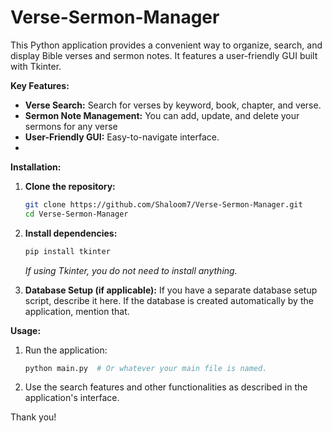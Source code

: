 # Verse-Sermon-Manager

This Python application provides a convenient way to organize, search, and display Bible verses and sermon notes. It features a user-friendly GUI built with Tkinter.

**Key Features:**

*   **Verse Search:** Search for verses by keyword, book, chapter, and verse.
*   **Sermon Note Management:** You can add, update, and delete your sermons for any verse
*   **User-Friendly GUI:** Easy-to-navigate interface.
*   

**Installation:**

1.  **Clone the repository:**

    ```bash
    git clone https://github.com/Shaloom7/Verse-Sermon-Manager.git
    cd Verse-Sermon-Manager
    ```

2.  **Install dependencies:**

    ```bash
    pip install tkinter
    ```
    *If using Tkinter, you do not need to install anything.*

3.  **Database Setup (if applicable):** If you have a separate database setup script, describe it here.  If the database is created automatically by the application, mention that.

**Usage:**

1.  Run the application:

    ```bash
    python main.py  # Or whatever your main file is named.
    ```

2.  Use the search features and other functionalities as described in the application's interface.

Thank you!
